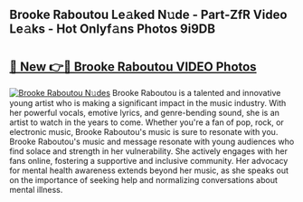 ## Brooke Raboutou Le𝚊ked N𝚞de - Part-ZfR Video Le𝚊ks - Hot Onlyf𝚊ns Photos 9i9DB

# <h2><a href="http://ab23987.deff.icu/?id=Brooke+Raboutou">🔗 New 👉🔴 Brooke Raboutou VIDEO Photos</a></h2>

[![Brooke Raboutou N𝚞des](https://i.imgur.com/rIISA9y.gif)](http://ab23987.deff.icu/?id=Brooke+Raboutou)
Brooke Raboutou is a talented and innovative young artist who is making a significant impact in the music industry. With her powerful vocals, emotive lyrics, and genre-bending sound, she is an artist to watch in the years to come. Whether you're a fan of pop, rock, or electronic music, Brooke Raboutou's music is sure to resonate with you. Brooke Raboutou's music and message resonate with young audiences who find solace and strength in her vulnerability. She actively engages with her fans online, fostering a supportive and inclusive community. Her advocacy for mental health awareness extends beyond her music, as she speaks out on the importance of seeking help and normalizing conversations about mental illness.
